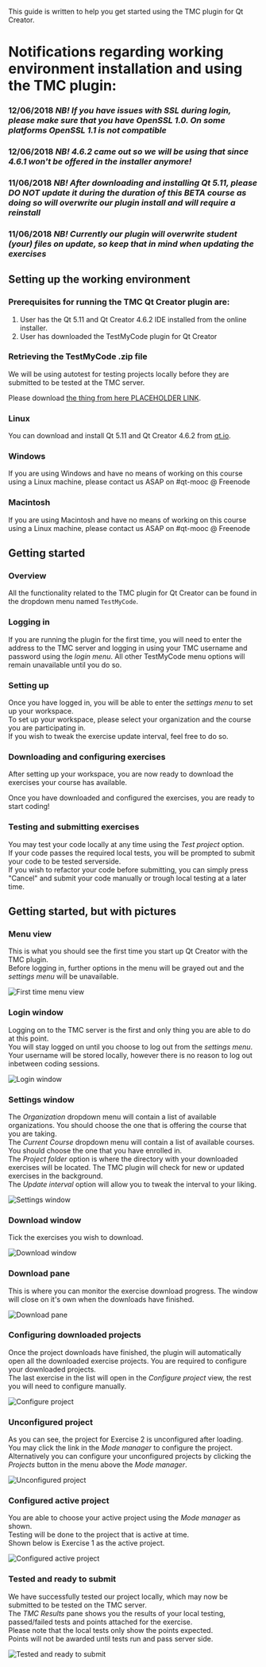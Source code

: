 This guide is written to help you get started using the TMC plugin for Qt Creator.

# Notifications regarding working environment installation and using the TMC plugin: 

### 12/06/2018 *NB! If you have issues with SSL during login, please make sure that you have OpenSSL 1.0. On some platforms OpenSSL 1.1 is not compatible*

### 12/06/2018 *NB! 4.6.2 came out so we will be using that since 4.6.1 won't be offered in the installer anymore!*

### 11/06/2018 *NB! After downloading and installing Qt 5.11, please DO NOT update it during the duration of this BETA course as doing so will overwrite our plugin install and will require a reinstall*

### 11/06/2018 *NB! Currently our plugin will overwrite student (your) files on update, so keep that in mind when updating the exercises*

## Setting up the working environment

### Prerequisites for running the TMC Qt Creator plugin are:

1. User has the Qt 5.11 and Qt Creator 4.6.2 IDE installed from the online installer.
2. User has downloaded the TestMyCode plugin for Qt Creator

### Retrieving the TestMyCode .zip file

We will be using autotest for testing projects locally before they are submitted to be tested at the TMC server.  

Please download [the thing from here PLACEHOLDER LINK](PLACEHOLDER).  

### Linux 

You can download and install Qt 5.11 and Qt Creator 4.6.2 from [qt.io](https://www.qt.io/download-qt-installer).

### Windows

If you are using Windows and have no means of working on this course using a Linux machine, please contact us ASAP on #qt-mooc @ Freenode

### Macintosh

If you are using Macintosh and have no means of working on this course using a Linux machine, please contact us ASAP on #qt-mooc @ Freenode

## Getting started

### Overview

All the functionality related to the TMC plugin for Qt Creator can be found in the dropdown menu named `TestMyCode`.

### Logging in

If you are running the plugin for the first time, you will need to enter the address to the TMC server and logging in
using your TMC username and password using the _login menu_. All other TestMyCode menu options will remain unavailable until you do so.

### Setting up

Once you have logged in, you will be able to enter the _settings menu_ to set up your workspace.   
To set up your workspace, please select your organization and the course you are participating in.  
If you wish to tweak the exercise update interval, feel free to do so.

### Downloading and configuring exercises

After setting up your workspace, you are now ready to download the exercises your course has available.

Once you have downloaded and configured the exercises, you are ready to start coding!

### Testing and submitting exercises

You may test your code locally at any time using the _Test project_ option.  
If your code passes the required local tests, you will be prompted to submit your code to be tested serverside.  
If you wish to refactor your code before submitting, you can simply press "Cancel" and submit your code manually or trough local testing at a later time.  

## Getting started, but with pictures

### Menu view

This is what you should see the first time you start up Qt Creator with the TMC plugin.  
Before logging in, further options in the menu will be grayed out and the _settings menu_ will be unavailable.

![First time menu view](https://github.com/TestMyQt/Qt-CreatorTMC/blob/master/documentation/images/starting_out.jpg)

### Login window

Logging on to the TMC server is the first and only thing you are able to do at this point.  
You will stay logged on until you choose to log out from the _settings menu_.  
Your username will be stored locally, however there is no reason to log out inbetween coding sessions.

![Login window](https://github.com/TestMyQt/Qt-CreatorTMC/blob/master/documentation/images/starting_out_logging_in.jpg)

### Settings window

The _Organization_ dropdown menu will contain a list of available organizations. You should choose the one that is offering the course that you are taking.  
The _Current Course_ dropdown menu will contain a list of available courses. You should choose the one that you have enrolled in.  
The _Project folder_ option is where the directory with your downloaded exercises will be located.
The TMC plugin will check for new or updated exercises in the background.  
The _Update interval_ option will allow you to tweak the interval to your liking.

![Settings window](https://github.com/TestMyQt/Qt-CreatorTMC/blob/master/documentation/images/starting_out_settings_window.jpg)

### Download window

Tick the exercises you wish to download.

![Download window](https://github.com/TestMyQt/Qt-CreatorTMC/blob/master/documentation/images/starting_out_download_window.jpg)

### Download pane

This is where you can monitor the exercise download progress. The window will close on it's own when the downloads have finished.

![Download pane](https://github.com/TestMyQt/Qt-CreatorTMC/blob/master/documentation/images/starting_out_download_pane.jpg)

### Configuring downloaded projects

Once the project downloads have finished, the plugin will automatically open all the downloaded exercise projects. You are required to configure your downloaded projects.  
The last exercise in the list will open in the _Configure project_ view, the rest you will need to configure manually.

![Configure project](https://github.com/TestMyQt/Qt-CreatorTMC/blob/master/documentation/images/starting_out_configure_project.jpg)

### Unconfigured project

As you can see, the project for Exercise 2 is unconfigured after loading.  
You may click the link in the _Mode manager_ to configure the project.  
Alternatively you can configure your unconfigured projects by clicking the _Projects_ button in the menu above the _Mode manager_.

![Unconfigured project](https://github.com/TestMyQt/Qt-CreatorTMC/blob/master/documentation/images/starting_out_exercise_2_unconfigured.jpg)

### Configured active project

You are able to choose your active project using the _Mode manager_ as shown.  
Testing will be done to the project that is active at time.  
Shown below is Exercise 1 as the active project.

![Configured active project](https://github.com/TestMyQt/Qt-CreatorTMC/blob/master/documentation/images/starting_out_exercise_1_configured_and_active.jpg)

### Tested and ready to submit

We have successfully tested our project locally, which may now be submitted to be tested on the TMC server.  
The _TMC Results_ pane shows you the results of your local testing, passed/failed tests and points attached for the exercise.  
Please note that the local tests only show the points expected.  
Points will not be awarded until tests run and pass server side.

![Tested and ready to submit](https://github.com/TestMyQt/Qt-CreatorTMC/blob/master/documentation/images/starting_out_exercise_1_tested_ready_to_submit.jpg)













